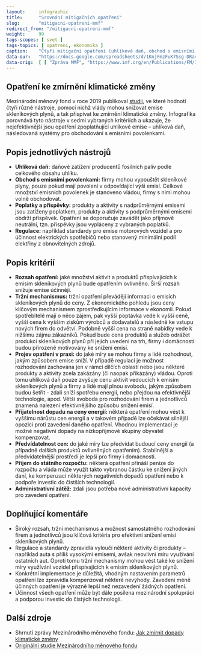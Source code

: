 ```yaml
---
layout:     infographic
title:      "Srovnání mitigačních opatření"
slug:       "mitigacni-opatreni-mmf"
redirect_from: "/mitigacni-opatreni-mmf"
weight:     99
tags-scopes: [ svet ]
tags-topics: [ opatreni, ekonomika ]
caption:    "Čtyři mitigační opatření (uhlíková daň, obchod s emisními povolenkami, poplatky a příspěvky a regulace) jsou porovnány na základě sedmi kritérií. Zpráva Mezinárodního měnového fondu ukazuje, že nejúčinnějším opatřením jsou uhlíková daň a obchodování s emisními povolenkami."
data-our:   "https://docs.google.com/spreadsheets/d/1KnjFmzFuK7Ssg-DRavuMJ2l9C7YU1uP6hQkScCyCRZE/edit?usp=sharing"
data-orig:	[ [ "Zpráva MMF", "https://www.imf.org/en/Publications/FM/Issues/2019/09/12/fiscal-monitor-october-2019" ] ]
---
```


## Opatření ke zmírnění klimatické změny

Mezinárodní měnový fond v roce 2019 publikoval [studii](https://www.imf.org/en/Publications/FM/Issues/2019/09/12/fiscal-monitor-october-2019 ), ve které hodnotí čtyři různé nástroje, pomocí nichž vlády mohou snižovat emise skleníkových plynů, a tak přispívat ke zmírnění klimatické změny. Infografika porovnává tyto nástroje v sedmi vybraných kritériích a ukazuje, že nejefektivnější jsou opatření zpoplatňující uhlíkové emise – uhlíková daň, následovaná systémy pro obchodování s emisními povolenkami.

## Popis jednotlivých nástrojů

* **Uhlíková daň:** daňové zatížení producentů fosilních paliv podle celkového obsahu uhlíku.
* **Obchod s emisními povolenkami:** firmy mohou vypouštět skleníkové plyny, pouze pokud mají povolení v odpovídající výši emisí. Celkové množství emisních povolenek je stanoveno vládou, firmy s nimi mohou volně obchodovat.
* **Poplatky a příspěvky:** produkty a aktivity s nadprůměrnými emisemi jsou zatíženy poplatkem, produkty a aktivity s podprůměrnými emisemi obdrží příspěvek. Opatření se doporučuje zavádět jako příjmově neutrální, tzn. příspěvky jsou vypláceny z vybraných poplatků.
* **Regulace:** například standardy pro emise motorových vozidel a pro účinnost elektrických spotřebičů nebo stanovený minimální podíl elektřiny z obnovitelných zdrojů.

## Popis kritérií

* **Rozsah opatření:** jaké množství aktivit a produktů přispívajících k emisím skleníkových plynů bude opatřením ovlivněno. Širší rozsah snižuje emise účinněji.
* **Tržní mechanismus:** tržní opatření převádějí informaci o emisích skleníkových plynů do ceny. Z ekonomického pohledu jsou ceny klíčovým mechanismem zprostředkujícím informace v ekonomii. Pokud spotřebitelé mají o něco zájem, pak vyšší poptávka vede k vyšší ceně, vyšší cena k vyšším ziskům výrobců a dodavatelů a následně ke vstupu nových firem do odvětví. Podobně vyšší cena na straně nabídky vede k nižšímu zájmu zákazníků. Pokud bude cena produktů a služeb odrážet produkci skleníkových plynů při jejich uvedení na trh, firmy i domácnosti budou přirozeně motivovány ke snížení emisí.
* **Projev opatření v praxi:** do jaké míry se mohou firmy a lidé rozhodnout, jakým způsobem emise sníží. V případě regulací je možnost rozhodování zachována jen v rámci dílčích oblastí nebo jsou některé produkty a aktivity zcela zakázány (či naopak přikázány) vládou. Oproti tomu uhlíková daň pouze zvyšuje cenu aktivit vedoucích k emisím skleníkových plynů a firmy a lidé mají plnou svobodu, jakým způsobem budou šetřit - zdali sníží spotřebu energií, nebo přejdou na efektivnější technologie, apod. Větší svoboda pro rozhodování firem a jednotlivců znamená nalezení efektivnějšího způsobu snížení emisí.
* **Přijatelnost dopadu na ceny energií:** některá opatření mohou vést k vyššímu nárůstu cen energií a v takovém případě lze očekávat silnější opozici proti zavedení daného opatření. Vhodnou implementací je možné negativní dopady na nízkopříjmové skupiny obyvatel kompenzovat.
* **Předvídatelnost cen:** do jaké míry lze předvídat budoucí ceny energií (a případně dalších produktů ovlivněných opatřením). Stabilnější a předvídatelnější prostředí je lepší pro firmy i domácnosti.
* **Příjem do státního rozpočtu:** některá opatření přináší peníze do rozpočtu a vláda může využít takto vybranou částku ke snížení jiných daní, ke kompenzaci některých negativních dopadů opatření nebo k podpoře investic do čistších technologií.
* **Administrativní zátěž:** zdali jsou potřeba nové administrativní kapacity pro zavedení opatření.

## Doplňující komentáře

* Široký rozsah, tržní mechanismus a možnost samostatného rozhodování firem a jednotlivců jsou klíčová kritéria pro efektivní snížení emisí skleníkových plynů.
* Regulace a standardy zpravidla vyloučí některé aktivity či produkty – například auta s příliš vysokými emisemi, avšak neovlivní míru využívání ostatních aut. Oproti tomu tržní mechanismy mohou vést také ke snížení míry využívání vozidel přispívajících k emisím skleníkových plynů.
* Konkrétní implementace je důležitá, vhodným nastavením parametrů opatření lze zpravidla kompenzovat některé nevýhody. Zavedení méně účinných opatření je výrazně lepší než nezavedení žádných opatření.
* Účinnost všech opatření může být dále posílena mezinárodní spoluprácí a podporou investic do čistých technologií.

## Další zdroje

* Shrnutí zprávy Mezinárodního měnového fondu: [Jak zmírnit dopady klimatické změny](/studie/2019_mitigacni-opatreni-mmf)
* [Originální studie Mezinárodního měnového fondu](https://www.imf.org/en/Publications/FM/Issues/2019/09/12/fiscal-monitor-october-2019)

